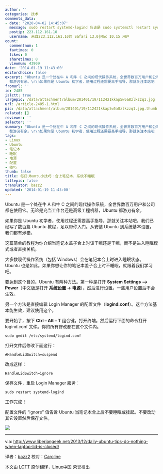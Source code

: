 ```yaml
---
author: ''
categories: 技术
comments_data:
- date: '2020-04-02 14:45:07'
  message: sudo restart systemd-logind 应该是 sudo systemctl restart systemd-logind
  postip: 223.112.161.10
  username: 来自223.112.161.10的 Safari 13.0|Mac 10.15 用户
count:
  commentnum: 1
  favtimes: 0
  likes: 0
  sharetimes: 0
  viewnum: 43909
date: '2014-01-19 11:43:00'
editorchoice: false
excerpt: "Ubuntu 是一个处在牛 A 和牛 C 之间的现代操作系统，全世界数百万用户和公司都在使用它。无论是充当工作台还是高级工程机器，Ubuntu
  都游刃有余。\r\n如果你是 Ubuntu 初学者，使用过程还需要高手指导，那就关注本站吧  ..."
fromurl: ''
id: 2485
islctt: true
largepic: /data/attachment/album/201401/19/112421kkap5w5a8zlkzzq1.jpg
url: /article-2485-1.html
pic: /data/attachment/album/201401/19/112421kkap5w5a8zlkzzq1.jpg.thumb.jpg
related: []
reviewer: ''
selector: ''
summary: "Ubuntu 是一个处在牛 A 和牛 C 之间的现代操作系统，全世界数百万用户和公司都在使用它。无论是充当工作台还是高级工程机器，Ubuntu
  都游刃有余。\r\n如果你是 Ubuntu 初学者，使用过程还需要高手指导，那就关注本站吧  ..."
tags:
- Linux
- Ubuntu
- 笔记本
- 睡眠
- 电源
- 配置
- 技巧
thumb: false
title: 每日Ubuntu小技巧：合上笔记本，系统不睡眠
titlepic: false
translator: bazz2
updated: '2014-01-19 11:43:00'
---
```


Ubuntu 是一个处在牛 A 和牛 C 之间的现代操作系统，全世界数百万用户和公司都在使用它。无论是充当工作台还是高级工程机器，Ubuntu 都游刃有余。


如果你是 Ubuntu 初学者，使用过程还需要高手指导，那就关注本站吧。我们已经写了数百篇 Ubuntu 教程，足以带你入门。从安装 Ubuntu 到系统基本设置，我们都有涉猎。


这篇简单的教程为你介绍当笔记本盖子合上时该干嘛还是干嘛，而不是进入睡眠模式或者直接关机。


大多数现代操作系统（包括 Windows）会在笔记本合上时进入睡眠状态。Ubuntu 也是如此。如果你想让你的笔记本盖子合上时不睡眠，就跟着我们学习吧。


要达到这个目的，Ubuntu 有两种方法。第一种是打开 **System Settings –> Power**（中文版是打开 **系统设置 -> 电源**），然后进行设置。一些用户设置后不会生效。


另一个方法是直接编辑 Login Manager 的配置文件（**logind.conf**）。这个方法基本能生效，建议使用这个。


要开始了，按下 **Ctrl – Alt – T** 组合键，打开终端。然后运行下面的命令打开 logind.conf 文件。你的所有修改都在这个文件内。



```
sudo gedit /etc/systemd/logind.conf

```

打开文件后修改下面这行：



```
#HandleLidSwitch=suspend

```

改成这样：



```
HandleLidSwitch=ignore

```

保存文件，重启 Login Manager 服务：



```
sudo restart systemd-logind

```

工作完成！


配置文件的 “ignore” 值告诉 Ubuntu 当笔记本合上后不要睡眠或挂起。不要改动其它设置然后保存文件。


![](/data/attachment/album/201401/19/112421kkap5w5a8zlkzzq1.jpg)




---


via: <http://www.liberiangeek.net/2013/12/daily-ubuntu-tips-do-nothing-when-laptop-lid-is-closed/>


译者：[bazz2](https://github.com/bazz2) 校对：[Caroline](https://github.com/carolinewuyan)


本文由 [LCTT](https://github.com/LCTT/TranslateProject) 原创翻译，[Linux中国](http://linux.cn/) 荣誉推出